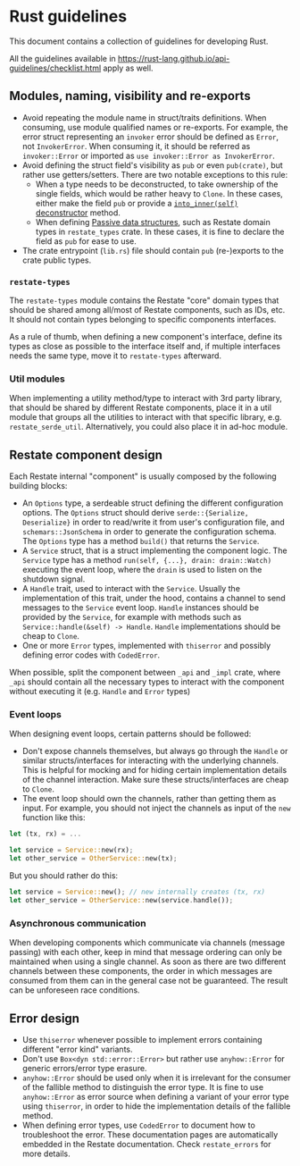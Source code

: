 # Rust guidelines

This document contains a collection of guidelines for developing Rust.

All the guidelines available in https://rust-lang.github.io/api-guidelines/checklist.html apply as well.

## Modules, naming, visibility and re-exports

* Avoid repeating the module name in struct/traits definitions. When consuming, use module qualified names or re-exports. 
  For example, the error struct representing an `invoker` error should be defined as `Error`, not `InvokerError`. 
  When consuming it, it should be referred as `invoker::Error` or imported as `use invoker::Error as InvokerError`.
* Avoid defining the struct field's visibility as `pub` or even `pub(crate)`, but rather use getters/setters. There are two notable exceptions to this rule:
  * When a type needs to be deconstructed, to take ownership of the single fields, which would be rather heavy to `Clone`. In these cases, either make the field `pub` or provide a [`into_inner(self)` deconstructor](https://users.rust-lang.org/t/explanation-of-into-inner/13872) method. 
  * When defining [Passive data structures](https://en.wikipedia.org/wiki/Passive_data_structure), such as Restate domain types in `restate_types` crate. In these cases, it is fine to declare the field as `pub` for ease to use.
* The crate entrypoint (`lib.rs`) file should contain `pub` (re-)exports to the crate public types.

### `restate-types`

The `restate-types` module contains the Restate "core" domain types that should be shared among all/most of Restate components,
such as IDs, etc. It should not contain types belonging to specific components interfaces.

As a rule of thumb, when defining a new component's interface, define its types as close as possible to the interface itself and,
if multiple interfaces needs the same type, move it to `restate-types` afterward.

### Util modules

When implementing a utility method/type to interact with 3rd party library, that should be shared by different Restate components, 
place it in a util module that groups all the utilities to interact with that specific library, e.g. `restate_serde_util`. 
Alternatively, you could also place it in ad-hoc module.

## Restate component design

Each Restate internal "component" is usually composed by the following building blocks:

* An `Options` type, a serdeable struct defining the different configuration options. 
  The `Options` struct should derive `serde::{Serialize, Deserialize}` in order to read/write it from user's configuration file, 
  and `schemars::JsonSchema` in order to generate the configuration schema. The `Options` type has a method `build()` that returns the `Service`.
* A `Service` struct, that is a struct implementing the component logic. 
  The `Service` type has a method `run(self, {...}, drain: drain::Watch)` executing the event loop, where the `drain` is used to listen on the shutdown signal.
* A `Handle` trait, used to interact with the `Service`. 
  Usually the implementation of this trait, under the hood, contains a channel to send messages to the `Service` event loop. 
  `Handle` instances should be provided by the `Service`, for example with methods such as `Service::handle(&self) -> Handle`. 
  `Handle` implementations should be cheap to `Clone`.
* One or more `Error` types, implemented with `thiserror` and possibly defining error codes with `CodedError`.

When possible, split the component between `_api` and `_impl` crate, where `_api` should contain all the necessary types to interact with the component without executing it (e.g. `Handle` and `Error` types)

### Event loops

When designing event loops, certain patterns should be followed:

* Don't expose channels themselves, but always go through the `Handle` or similar structs/interfaces for interacting with the underlying channels. This is helpful for mocking and for hiding certain implementation details of the channel interaction. Make sure these structs/interfaces are cheap to `Clone`.
* The event loop should own the channels, rather than getting them as input. For example, you should not inject the channels as input of the `new` function like this:

```rust
let (tx, rx) = ...

let service = Service::new(rx);
let other_service = OtherService::new(tx);
```

But you should rather do this:

```rust
let service = Service::new(); // new internally creates (tx, rx)
let other_service = OtherService::new(service.handle());
```

### Asynchronous communication

When developing components which communicate via channels (message passing) with each other, keep in mind that message ordering can only be maintained when using a single channel.
As soon as there are two different channels between these components, the order in which messages are consumed from them can in the general case not be guaranteed.
The result can be unforeseen race conditions.

## Error design

* Use `thiserror` whenever possible to implement errors containing different "error kind" variants.
* Don't use `Box<dyn std::error::Error>` but rather use `anyhow::Error` for generic errors/error type erasure.
* `anyhow::Error` should be used only when it is irrelevant for the consumer of the fallible method to distinguish the error type. 
  It is fine to use `anyhow::Error` as error source when defining a variant of your error type using `thiserror`, in order to hide the implementation details of the fallible method.   
* When defining error types, use `CodedError` to document how to troubleshoot the error. These documentation pages are automatically embedded in the Restate documentation. Check `restate_errors` for more details.
